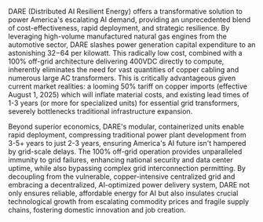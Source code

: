 DARE (Distributed AI Resilient Energy) offers a transformative solution to power America's escalating AI demand, providing an unprecedented blend of cost-effectiveness, rapid deployment, and strategic resilience. By leveraging high-volume manufactured natural gas engines from the automotive sector, DARE slashes power generation capital expenditure to an astonishing $32-$64 per kilowatt. This radically low cost, combined with a 100% off-grid architecture delivering 400VDC directly to compute, inherently eliminates the need for vast quantities of copper cabling and numerous large AC transformers. This is critically advantageous given current market realities: a looming 50% tariff on copper imports (effective August 1, 2025) which will inflate material costs, and existing lead times of 1-3 years (or more for specialized units) for essential grid transformers, severely bottlenecks traditional infrastructure expansion.

Beyond superior economics, DARE's modular, containerized units enable rapid deployment, compressing traditional power plant development from 3-5+ years to just 2-3 years, ensuring America's AI future isn't hampered by grid-scale delays. The 100% off-grid operation provides unparalleled immunity to grid failures, enhancing national security and data center uptime, while also bypassing complex grid interconnection permitting. By decoupling from the vulnerable, copper-intensive centralized grid and embracing a decentralized, AI-optimized power delivery system, DARE not only ensures reliable, affordable energy for AI but also insulates crucial technological growth from escalating commodity prices and fragile supply chains, fostering domestic innovation and job creation.
